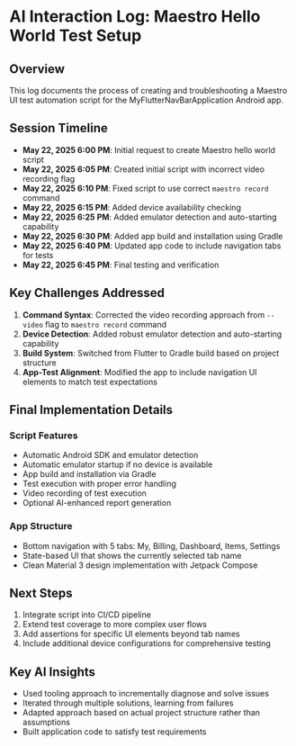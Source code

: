 # AI Interaction Log: Maestro Hello World Test Setup

## Overview

This log documents the process of creating and troubleshooting a Maestro UI test automation script
for the MyFlutterNavBarApplication Android app.

## Session Timeline

- **May 22, 2025 6:00 PM**: Initial request to create Maestro hello world script
- **May 22, 2025 6:05 PM**: Created initial script with incorrect video recording flag
- **May 22, 2025 6:10 PM**: Fixed script to use correct `maestro record` command
- **May 22, 2025 6:15 PM**: Added device availability checking
- **May 22, 2025 6:25 PM**: Added emulator detection and auto-starting capability
- **May 22, 2025 6:30 PM**: Added app build and installation using Gradle
- **May 22, 2025 6:40 PM**: Updated app code to include navigation tabs for tests
- **May 22, 2025 6:45 PM**: Final testing and verification

## Key Challenges Addressed

1. **Command Syntax**: Corrected the video recording approach from `--video` flag to
   `maestro record` command
2. **Device Detection**: Added robust emulator detection and auto-starting capability
3. **Build System**: Switched from Flutter to Gradle build based on project structure
4. **App-Test Alignment**: Modified the app to include navigation UI elements to match test
   expectations

## Final Implementation Details

### Script Features

- Automatic Android SDK and emulator detection
- Automatic emulator startup if no device is available
- App build and installation via Gradle
- Test execution with proper error handling
- Video recording of test execution
- Optional AI-enhanced report generation

### App Structure

- Bottom navigation with 5 tabs: My, Billing, Dashboard, Items, Settings
- State-based UI that shows the currently selected tab name
- Clean Material 3 design implementation with Jetpack Compose

## Next Steps

1. Integrate script into CI/CD pipeline
2. Extend test coverage to more complex user flows
3. Add assertions for specific UI elements beyond tab names
4. Include additional device configurations for comprehensive testing

## Key AI Insights

- Used tooling approach to incrementally diagnose and solve issues
- Iterated through multiple solutions, learning from failures
- Adapted approach based on actual project structure rather than assumptions
- Built application code to satisfy test requirements